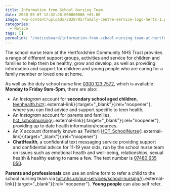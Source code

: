```yaml
---
title: Information from School Nursing Team
date: 2020-05-07 12:32:20.000000000 +01:00
image: /wp-content/uploads/2020/05/family-centre-service-logo-herts-1.png
categories: 
  - Notice
tags: []
permalink: "/noticeboard/information-from-school-nursing-team-at-hertfordshire-community-nhs-trust/"
---
```

The school nurse team at the Hertfordshire Community NHS Trust provides a range of different support groups, activities and service for children and families to help them be healthy, grow and develop, as well as providing information and support for children and young people who are caring for a family member or loved one at home.

As well as the duty school nurse line [0300 123 7572](tel:03001237572), which is available **Monday to Friday 9am-5pm**, there are also:

- An *Instagram* account for **secondary school aged children**, [teenhealth.hct](https://www.instagram.com/teenhealth.hct/){:.external-link}{:target="_blank"}{:rel="noopener"}, where you can find advice and support specific to teen health,
- An *Instagram* account for parents and families, [hct_schoolnursing](https://www.instagram.com/hct_schoolnursing/){:.external-link}{:target="_blank"}{:rel="noopener"}, providing up to date health information/resources.
- An *X* account (formerly known as *Twitter*) [HCT_SchoolNurse](https://twitter.com/HCT_SchoolNurse){:.external-link}{:target="_blank"}{:rel="noopener"}
- **ChatHealth**, a confidential text messaging service providing support and confidential advice for 11-19 year olds, run by the school nurse team on issues such as emotional health and well-being, relationships, sexual health & healthy eating to name a few. The text number is [07480 635 050](tel:07480635050).

**Parents and professionals** can use an online form to refer a child to the school nursing team via [hct.nhs.uk/our-services/school-nursing/](https://www.hct.nhs.uk/our-services/school-nursing/){:.external-link}{:target="_blank"}{:rel="noopener"}. **Young people** can also self refer.

